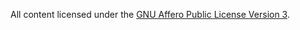 All content licensed under the [GNU Affero Public License Version 3](http://www.gnu.org/licenses/agpl-3.0.en.html).